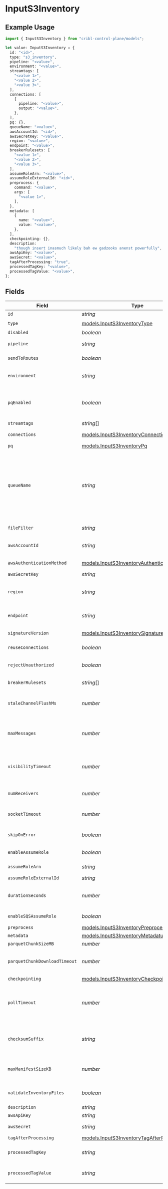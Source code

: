 # InputS3Inventory

## Example Usage

```typescript
import { InputS3Inventory } from "cribl-control-plane/models";

let value: InputS3Inventory = {
  id: "<id>",
  type: "s3_inventory",
  pipeline: "<value>",
  environment: "<value>",
  streamtags: [
    "<value 1>",
    "<value 2>",
    "<value 3>",
  ],
  connections: [
    {
      pipeline: "<value>",
      output: "<value>",
    },
  ],
  pq: {},
  queueName: "<value>",
  awsAccountId: "<id>",
  awsSecretKey: "<value>",
  region: "<value>",
  endpoint: "<value>",
  breakerRulesets: [
    "<value 1>",
    "<value 2>",
    "<value 3>",
  ],
  assumeRoleArn: "<value>",
  assumeRoleExternalId: "<id>",
  preprocess: {
    command: "<value>",
    args: [
      "<value 1>",
    ],
  },
  metadata: [
    {
      name: "<value>",
      value: "<value>",
    },
  ],
  checkpointing: {},
  description:
    "though insert inasmuch likely bah ew gadzooks anenst powerfully",
  awsApiKey: "<value>",
  awsSecret: "<value>",
  tagAfterProcessing: "true",
  processedTagKey: "<value>",
  processedTagValue: "<value>",
};
```

## Fields

| Field                                                                                                                                                                                                                                                                                                                                                                                                                       | Type                                                                                                                                                                                                                                                                                                                                                                                                                        | Required                                                                                                                                                                                                                                                                                                                                                                                                                    | Description                                                                                                                                                                                                                                                                                                                                                                                                                 |
| --------------------------------------------------------------------------------------------------------------------------------------------------------------------------------------------------------------------------------------------------------------------------------------------------------------------------------------------------------------------------------------------------------------------------- | --------------------------------------------------------------------------------------------------------------------------------------------------------------------------------------------------------------------------------------------------------------------------------------------------------------------------------------------------------------------------------------------------------------------------- | --------------------------------------------------------------------------------------------------------------------------------------------------------------------------------------------------------------------------------------------------------------------------------------------------------------------------------------------------------------------------------------------------------------------------- | --------------------------------------------------------------------------------------------------------------------------------------------------------------------------------------------------------------------------------------------------------------------------------------------------------------------------------------------------------------------------------------------------------------------------- |
| `id`                                                                                                                                                                                                                                                                                                                                                                                                                        | *string*                                                                                                                                                                                                                                                                                                                                                                                                                    | :heavy_minus_sign:                                                                                                                                                                                                                                                                                                                                                                                                          | Unique ID for this input                                                                                                                                                                                                                                                                                                                                                                                                    |
| `type`                                                                                                                                                                                                                                                                                                                                                                                                                      | [models.InputS3InventoryType](../models/inputs3inventorytype.md)                                                                                                                                                                                                                                                                                                                                                            | :heavy_check_mark:                                                                                                                                                                                                                                                                                                                                                                                                          | N/A                                                                                                                                                                                                                                                                                                                                                                                                                         |
| `disabled`                                                                                                                                                                                                                                                                                                                                                                                                                  | *boolean*                                                                                                                                                                                                                                                                                                                                                                                                                   | :heavy_minus_sign:                                                                                                                                                                                                                                                                                                                                                                                                          | N/A                                                                                                                                                                                                                                                                                                                                                                                                                         |
| `pipeline`                                                                                                                                                                                                                                                                                                                                                                                                                  | *string*                                                                                                                                                                                                                                                                                                                                                                                                                    | :heavy_minus_sign:                                                                                                                                                                                                                                                                                                                                                                                                          | Pipeline to process data from this Source before sending it through the Routes                                                                                                                                                                                                                                                                                                                                              |
| `sendToRoutes`                                                                                                                                                                                                                                                                                                                                                                                                              | *boolean*                                                                                                                                                                                                                                                                                                                                                                                                                   | :heavy_minus_sign:                                                                                                                                                                                                                                                                                                                                                                                                          | Select whether to send data to Routes, or directly to Destinations.                                                                                                                                                                                                                                                                                                                                                         |
| `environment`                                                                                                                                                                                                                                                                                                                                                                                                               | *string*                                                                                                                                                                                                                                                                                                                                                                                                                    | :heavy_minus_sign:                                                                                                                                                                                                                                                                                                                                                                                                          | Optionally, enable this config only on a specified Git branch. If empty, will be enabled everywhere.                                                                                                                                                                                                                                                                                                                        |
| `pqEnabled`                                                                                                                                                                                                                                                                                                                                                                                                                 | *boolean*                                                                                                                                                                                                                                                                                                                                                                                                                   | :heavy_minus_sign:                                                                                                                                                                                                                                                                                                                                                                                                          | Use a disk queue to minimize data loss when connected services block. See [Cribl Docs](https://docs.cribl.io/stream/persistent-queues) for PQ defaults (Cribl-managed Cloud Workers) and configuration options (on-prem and hybrid Workers).                                                                                                                                                                                |
| `streamtags`                                                                                                                                                                                                                                                                                                                                                                                                                | *string*[]                                                                                                                                                                                                                                                                                                                                                                                                                  | :heavy_minus_sign:                                                                                                                                                                                                                                                                                                                                                                                                          | Tags for filtering and grouping in @{product}                                                                                                                                                                                                                                                                                                                                                                               |
| `connections`                                                                                                                                                                                                                                                                                                                                                                                                               | [models.InputS3InventoryConnection](../models/inputs3inventoryconnection.md)[]                                                                                                                                                                                                                                                                                                                                              | :heavy_minus_sign:                                                                                                                                                                                                                                                                                                                                                                                                          | Direct connections to Destinations, and optionally via a Pipeline or a Pack                                                                                                                                                                                                                                                                                                                                                 |
| `pq`                                                                                                                                                                                                                                                                                                                                                                                                                        | [models.InputS3InventoryPq](../models/inputs3inventorypq.md)                                                                                                                                                                                                                                                                                                                                                                | :heavy_minus_sign:                                                                                                                                                                                                                                                                                                                                                                                                          | N/A                                                                                                                                                                                                                                                                                                                                                                                                                         |
| `queueName`                                                                                                                                                                                                                                                                                                                                                                                                                 | *string*                                                                                                                                                                                                                                                                                                                                                                                                                    | :heavy_check_mark:                                                                                                                                                                                                                                                                                                                                                                                                          | The name, URL, or ARN of the SQS queue to read notifications from. When a non-AWS URL is specified, format must be: '{url}/myQueueName'. Example: 'https://host:port/myQueueName'. Value must be a JavaScript expression (which can evaluate to a constant value), enclosed in quotes or backticks. Can be evaluated only at init time. Example referencing a Global Variable: `https://host:port/myQueue-${C.vars.myVar}`. |
| `fileFilter`                                                                                                                                                                                                                                                                                                                                                                                                                | *string*                                                                                                                                                                                                                                                                                                                                                                                                                    | :heavy_minus_sign:                                                                                                                                                                                                                                                                                                                                                                                                          | Regex matching file names to download and process. Defaults to: .*                                                                                                                                                                                                                                                                                                                                                          |
| `awsAccountId`                                                                                                                                                                                                                                                                                                                                                                                                              | *string*                                                                                                                                                                                                                                                                                                                                                                                                                    | :heavy_minus_sign:                                                                                                                                                                                                                                                                                                                                                                                                          | SQS queue owner's AWS account ID. Leave empty if SQS queue is in same AWS account.                                                                                                                                                                                                                                                                                                                                          |
| `awsAuthenticationMethod`                                                                                                                                                                                                                                                                                                                                                                                                   | [models.InputS3InventoryAuthenticationMethod](../models/inputs3inventoryauthenticationmethod.md)                                                                                                                                                                                                                                                                                                                            | :heavy_minus_sign:                                                                                                                                                                                                                                                                                                                                                                                                          | AWS authentication method. Choose Auto to use IAM roles.                                                                                                                                                                                                                                                                                                                                                                    |
| `awsSecretKey`                                                                                                                                                                                                                                                                                                                                                                                                              | *string*                                                                                                                                                                                                                                                                                                                                                                                                                    | :heavy_minus_sign:                                                                                                                                                                                                                                                                                                                                                                                                          | N/A                                                                                                                                                                                                                                                                                                                                                                                                                         |
| `region`                                                                                                                                                                                                                                                                                                                                                                                                                    | *string*                                                                                                                                                                                                                                                                                                                                                                                                                    | :heavy_minus_sign:                                                                                                                                                                                                                                                                                                                                                                                                          | AWS Region where the S3 bucket and SQS queue are located. Required, unless the Queue entry is a URL or ARN that includes a Region.                                                                                                                                                                                                                                                                                          |
| `endpoint`                                                                                                                                                                                                                                                                                                                                                                                                                  | *string*                                                                                                                                                                                                                                                                                                                                                                                                                    | :heavy_minus_sign:                                                                                                                                                                                                                                                                                                                                                                                                          | S3 service endpoint. If empty, defaults to the AWS Region-specific endpoint. Otherwise, it must point to S3-compatible endpoint.                                                                                                                                                                                                                                                                                            |
| `signatureVersion`                                                                                                                                                                                                                                                                                                                                                                                                          | [models.InputS3InventorySignatureVersion](../models/inputs3inventorysignatureversion.md)                                                                                                                                                                                                                                                                                                                                    | :heavy_minus_sign:                                                                                                                                                                                                                                                                                                                                                                                                          | Signature version to use for signing S3 requests                                                                                                                                                                                                                                                                                                                                                                            |
| `reuseConnections`                                                                                                                                                                                                                                                                                                                                                                                                          | *boolean*                                                                                                                                                                                                                                                                                                                                                                                                                   | :heavy_minus_sign:                                                                                                                                                                                                                                                                                                                                                                                                          | Reuse connections between requests, which can improve performance                                                                                                                                                                                                                                                                                                                                                           |
| `rejectUnauthorized`                                                                                                                                                                                                                                                                                                                                                                                                        | *boolean*                                                                                                                                                                                                                                                                                                                                                                                                                   | :heavy_minus_sign:                                                                                                                                                                                                                                                                                                                                                                                                          | Reject certificates that cannot be verified against a valid CA, such as self-signed certificates                                                                                                                                                                                                                                                                                                                            |
| `breakerRulesets`                                                                                                                                                                                                                                                                                                                                                                                                           | *string*[]                                                                                                                                                                                                                                                                                                                                                                                                                  | :heavy_minus_sign:                                                                                                                                                                                                                                                                                                                                                                                                          | A list of event-breaking rulesets that will be applied, in order, to the input data stream                                                                                                                                                                                                                                                                                                                                  |
| `staleChannelFlushMs`                                                                                                                                                                                                                                                                                                                                                                                                       | *number*                                                                                                                                                                                                                                                                                                                                                                                                                    | :heavy_minus_sign:                                                                                                                                                                                                                                                                                                                                                                                                          | How long (in milliseconds) the Event Breaker will wait for new data to be sent to a specific channel before flushing the data stream out, as is, to the Pipelines                                                                                                                                                                                                                                                           |
| `maxMessages`                                                                                                                                                                                                                                                                                                                                                                                                               | *number*                                                                                                                                                                                                                                                                                                                                                                                                                    | :heavy_minus_sign:                                                                                                                                                                                                                                                                                                                                                                                                          | The maximum number of messages SQS should return in a poll request. Amazon SQS never returns more messages than this value (however, fewer messages might be returned). Valid values: 1 to 10.                                                                                                                                                                                                                              |
| `visibilityTimeout`                                                                                                                                                                                                                                                                                                                                                                                                         | *number*                                                                                                                                                                                                                                                                                                                                                                                                                    | :heavy_minus_sign:                                                                                                                                                                                                                                                                                                                                                                                                          | After messages are retrieved by a ReceiveMessage request, @{product} will hide them from subsequent retrieve requests for at least this duration. You can set this as high as 43200 sec. (12 hours).                                                                                                                                                                                                                        |
| `numReceivers`                                                                                                                                                                                                                                                                                                                                                                                                              | *number*                                                                                                                                                                                                                                                                                                                                                                                                                    | :heavy_minus_sign:                                                                                                                                                                                                                                                                                                                                                                                                          | How many receiver processes to run. The higher the number, the better the throughput - at the expense of CPU overhead.                                                                                                                                                                                                                                                                                                      |
| `socketTimeout`                                                                                                                                                                                                                                                                                                                                                                                                             | *number*                                                                                                                                                                                                                                                                                                                                                                                                                    | :heavy_minus_sign:                                                                                                                                                                                                                                                                                                                                                                                                          | Socket inactivity timeout (in seconds). Increase this value if timeouts occur due to backpressure.                                                                                                                                                                                                                                                                                                                          |
| `skipOnError`                                                                                                                                                                                                                                                                                                                                                                                                               | *boolean*                                                                                                                                                                                                                                                                                                                                                                                                                   | :heavy_minus_sign:                                                                                                                                                                                                                                                                                                                                                                                                          | Skip files that trigger a processing error. Disabled by default, which allows retries after processing errors.                                                                                                                                                                                                                                                                                                              |
| `enableAssumeRole`                                                                                                                                                                                                                                                                                                                                                                                                          | *boolean*                                                                                                                                                                                                                                                                                                                                                                                                                   | :heavy_minus_sign:                                                                                                                                                                                                                                                                                                                                                                                                          | Use Assume Role credentials to access Amazon S3                                                                                                                                                                                                                                                                                                                                                                             |
| `assumeRoleArn`                                                                                                                                                                                                                                                                                                                                                                                                             | *string*                                                                                                                                                                                                                                                                                                                                                                                                                    | :heavy_minus_sign:                                                                                                                                                                                                                                                                                                                                                                                                          | Amazon Resource Name (ARN) of the role to assume                                                                                                                                                                                                                                                                                                                                                                            |
| `assumeRoleExternalId`                                                                                                                                                                                                                                                                                                                                                                                                      | *string*                                                                                                                                                                                                                                                                                                                                                                                                                    | :heavy_minus_sign:                                                                                                                                                                                                                                                                                                                                                                                                          | External ID to use when assuming role                                                                                                                                                                                                                                                                                                                                                                                       |
| `durationSeconds`                                                                                                                                                                                                                                                                                                                                                                                                           | *number*                                                                                                                                                                                                                                                                                                                                                                                                                    | :heavy_minus_sign:                                                                                                                                                                                                                                                                                                                                                                                                          | Duration of the assumed role's session, in seconds. Minimum is 900 (15 minutes), default is 3600 (1 hour), and maximum is 43200 (12 hours).                                                                                                                                                                                                                                                                                 |
| `enableSQSAssumeRole`                                                                                                                                                                                                                                                                                                                                                                                                       | *boolean*                                                                                                                                                                                                                                                                                                                                                                                                                   | :heavy_minus_sign:                                                                                                                                                                                                                                                                                                                                                                                                          | Use Assume Role credentials when accessing Amazon SQS                                                                                                                                                                                                                                                                                                                                                                       |
| `preprocess`                                                                                                                                                                                                                                                                                                                                                                                                                | [models.InputS3InventoryPreprocess](../models/inputs3inventorypreprocess.md)                                                                                                                                                                                                                                                                                                                                                | :heavy_minus_sign:                                                                                                                                                                                                                                                                                                                                                                                                          | N/A                                                                                                                                                                                                                                                                                                                                                                                                                         |
| `metadata`                                                                                                                                                                                                                                                                                                                                                                                                                  | [models.InputS3InventoryMetadatum](../models/inputs3inventorymetadatum.md)[]                                                                                                                                                                                                                                                                                                                                                | :heavy_minus_sign:                                                                                                                                                                                                                                                                                                                                                                                                          | Fields to add to events from this input                                                                                                                                                                                                                                                                                                                                                                                     |
| `parquetChunkSizeMB`                                                                                                                                                                                                                                                                                                                                                                                                        | *number*                                                                                                                                                                                                                                                                                                                                                                                                                    | :heavy_minus_sign:                                                                                                                                                                                                                                                                                                                                                                                                          | Maximum file size for each Parquet chunk                                                                                                                                                                                                                                                                                                                                                                                    |
| `parquetChunkDownloadTimeout`                                                                                                                                                                                                                                                                                                                                                                                               | *number*                                                                                                                                                                                                                                                                                                                                                                                                                    | :heavy_minus_sign:                                                                                                                                                                                                                                                                                                                                                                                                          | The maximum time allowed for downloading a Parquet chunk. Processing will stop if a chunk cannot be downloaded within the time specified.                                                                                                                                                                                                                                                                                   |
| `checkpointing`                                                                                                                                                                                                                                                                                                                                                                                                             | [models.InputS3InventoryCheckpointing](../models/inputs3inventorycheckpointing.md)                                                                                                                                                                                                                                                                                                                                          | :heavy_minus_sign:                                                                                                                                                                                                                                                                                                                                                                                                          | N/A                                                                                                                                                                                                                                                                                                                                                                                                                         |
| `pollTimeout`                                                                                                                                                                                                                                                                                                                                                                                                               | *number*                                                                                                                                                                                                                                                                                                                                                                                                                    | :heavy_minus_sign:                                                                                                                                                                                                                                                                                                                                                                                                          | How long to wait for events before trying polling again. The lower the number the higher the AWS bill. The higher the number the longer it will take for the source to react to configuration changes and system restarts.                                                                                                                                                                                                  |
| `checksumSuffix`                                                                                                                                                                                                                                                                                                                                                                                                            | *string*                                                                                                                                                                                                                                                                                                                                                                                                                    | :heavy_minus_sign:                                                                                                                                                                                                                                                                                                                                                                                                          | Filename suffix of the manifest checksum file. If a filename matching this suffix is received        in the queue, the matching manifest file will be downloaded and validated against its value. Defaults to "checksum"                                                                                                                                                                                                    |
| `maxManifestSizeKB`                                                                                                                                                                                                                                                                                                                                                                                                         | *number*                                                                                                                                                                                                                                                                                                                                                                                                                    | :heavy_minus_sign:                                                                                                                                                                                                                                                                                                                                                                                                          | Maximum download size (KB) of each manifest or checksum file. Manifest files larger than this size will not be read.        Defaults to 4096.                                                                                                                                                                                                                                                                               |
| `validateInventoryFiles`                                                                                                                                                                                                                                                                                                                                                                                                    | *boolean*                                                                                                                                                                                                                                                                                                                                                                                                                   | :heavy_minus_sign:                                                                                                                                                                                                                                                                                                                                                                                                          | If set to Yes, each inventory file in the manifest will be validated against its checksum. Defaults to false                                                                                                                                                                                                                                                                                                                |
| `description`                                                                                                                                                                                                                                                                                                                                                                                                               | *string*                                                                                                                                                                                                                                                                                                                                                                                                                    | :heavy_minus_sign:                                                                                                                                                                                                                                                                                                                                                                                                          | N/A                                                                                                                                                                                                                                                                                                                                                                                                                         |
| `awsApiKey`                                                                                                                                                                                                                                                                                                                                                                                                                 | *string*                                                                                                                                                                                                                                                                                                                                                                                                                    | :heavy_minus_sign:                                                                                                                                                                                                                                                                                                                                                                                                          | N/A                                                                                                                                                                                                                                                                                                                                                                                                                         |
| `awsSecret`                                                                                                                                                                                                                                                                                                                                                                                                                 | *string*                                                                                                                                                                                                                                                                                                                                                                                                                    | :heavy_minus_sign:                                                                                                                                                                                                                                                                                                                                                                                                          | Select or create a stored secret that references your access key and secret key                                                                                                                                                                                                                                                                                                                                             |
| `tagAfterProcessing`                                                                                                                                                                                                                                                                                                                                                                                                        | [models.InputS3InventoryTagAfterProcessing](../models/inputs3inventorytagafterprocessing.md)                                                                                                                                                                                                                                                                                                                                | :heavy_minus_sign:                                                                                                                                                                                                                                                                                                                                                                                                          | N/A                                                                                                                                                                                                                                                                                                                                                                                                                         |
| `processedTagKey`                                                                                                                                                                                                                                                                                                                                                                                                           | *string*                                                                                                                                                                                                                                                                                                                                                                                                                    | :heavy_minus_sign:                                                                                                                                                                                                                                                                                                                                                                                                          | The key for the S3 object tag applied after processing. This field accepts an expression for dynamic generation.                                                                                                                                                                                                                                                                                                            |
| `processedTagValue`                                                                                                                                                                                                                                                                                                                                                                                                         | *string*                                                                                                                                                                                                                                                                                                                                                                                                                    | :heavy_minus_sign:                                                                                                                                                                                                                                                                                                                                                                                                          | The value for the S3 object tag applied after processing. This field accepts an expression for dynamic generation.                                                                                                                                                                                                                                                                                                          |